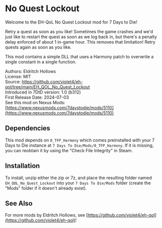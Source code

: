 
# No Quest Lockout

Welcome to the EH-QoL No Quest Lockout mod for 7 Days to Die!

Retry a quest as soon as you like! Sometimes the game crashes and we'd just like to restart the quest as soon as we log back in, but there's a penalty delay enforced of about 1 in-game hour. This removes that limitation! Retry quests again as soon as you like.

This mod contains a simple DLL that uses a Harmony patch to overwrite a single constant in a single function.

Authors: Eldritch Hollows  
License: MIT  
Source: https://github.com/violet4/eh-qol/tree/main/EH_QOL_No_Quest_Lockout  
Introduced in 7DtD version: 1.0 (b312)  
First Release Date: 2024-07-03  
See this mod on Nexus Mods: [https://www.nexusmods.com/7daystodie/mods/5110](https://www.nexusmods.com/7daystodie/mods/5110)


## Dependencies

This mod depends on `0_TFP_Harmony` which comes preinstalled with your 7 Days to Die instance at `7 Days To Die/Mods/0_TFP_Harmony`. If it is missing, you can reobtain it by using the "Check File Integrity" in Steam.

## Installation

To install, unzip either the zip or 7z, and place the resulting folder named `EH_QOL_No_Quest_Lockout` into your `7 Days To Die/Mods` folder (create the "Mods" folder if it doesn't already exist).

## See Also

For more mods by Eldritch Hollows, see [https://github.com/violet4/eh-qol](https://github.com/violet4/eh-qol)!
